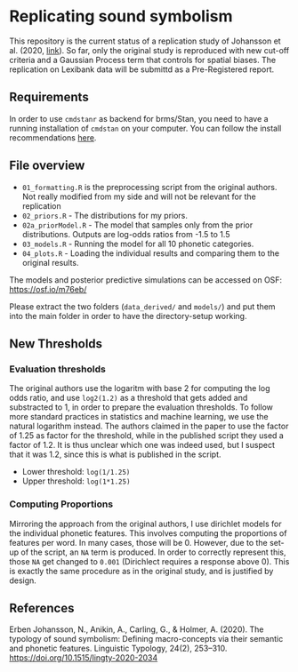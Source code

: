 # Replicating sound symbolism

This repository is the current status of a replication study of Johansson et al. (2020, [link](https://duckduckgo.com/?q=markdown+link&t=newext)). So far, only the original study is reproduced with new cut-off criteria and a Gaussian Process term that controls for spatial biases. The replication on Lexibank data will be submittd as a Pre-Registered report.

## Requirements

In order to use `cmdstanr` as backend for brms/Stan, you need to have a running installation of `cmdstan` on your computer. You can follow the install recommendations [here](https://github.com/stan-dev/cmdstanr?tab=readme-ov-file#installation).

## File overview

- `01_formatting.R` is the preprocessing script from the original authors. Not really modified from my side and will not be relevant for the replication
- `02_priors.R` - The distributions for my priors.
- `02a_priorModel.R` - The model that samples only from the prior distributions. Outputs are log-odds ratios from -1.5 to 1.5
- `03_models.R` - Running the model for all 10 phonetic categories.
- `04_plots.R` - Loading the individual results and comparing them to the original results.

The models and posterior predictive simulations can be accessed on OSF: <https://osf.io/m76eb/>

Please extract the two folders (`data_derived/` and `models/`) and put them into the main folder in order to have the directory-setup working.

## New Thresholds

### Evaluation thresholds

The original authors use the logaritm with base 2 for computing the log odds ratio, and use `log2(1.2)` as a threshold that gets added and substracted to 1, in order to prepare the evaluation thresholds. To follow more standard practices in statistics and machine learning, we use the natural logarithm instead. The authors claimed in the paper to use the factor of 1.25 as factor for the threshold, while in the published script they used a factor of 1.2. It is thus unclear which one was indeed used, but I suspect that it was 1.2, since this is what is published in the script.

- Lower threshold: `log(1/1.25)`
- Upper threshold: `log(1*1.25)`

### Computing Proportions

Mirroring the approach from the original authors, I use dirichlet models for the individual phonetic features. This involves computing the proportions of features per word. In many cases, those will be 0. However, due to the set-up of the script, an `NA` term is produced. In order to correctly represent this, those `NA` get changed to `0.001` (Dirichlect requires a response above 0). This is exactly the same procedure as in the original study, and is justified by design.

## References

Erben Johansson, N., Anikin, A., Carling, G., & Holmer, A. (2020). The typology of sound symbolism: Defining macro-concepts via their semantic and phonetic features. Linguistic Typology, 24(2), 253–310. https://doi.org/10.1515/lingty-2020-2034
